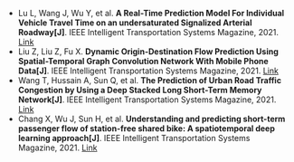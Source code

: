 * Lu L, Wang J, Wu Y, et al. <b>A Real-Time Prediction Model For Individual Vehicle Travel Time on an undersaturated Signalized Arterial Roadway[J]</b>. IEEE Intelligent Transportation Systems Magazine, 2021. [Link](https://ieeexplore.ieee.org/abstract/document/9420095/)
* Liu Z, Liu Z, Fu X. <b>Dynamic Origin-Destination Flow Prediction Using Spatial-Temporal Graph Convolution Network With Mobile Phone Data[J]</b>. IEEE Intelligent Transportation Systems Magazine, 2021. [Link](https://ieeexplore.ieee.org/abstract/document/9462708/)
* Wang T, Hussain A, Sun Q, et al. <b>The Prediction of Urban Road Traffic Congestion by Using a Deep Stacked Long Short-Term Memory Network[J]</b>. IEEE Intelligent Transportation Systems Magazine, 2021. [Link](https://ieeexplore.ieee.org/abstract/document/9354428/)
* Chang X, Wu J, Sun H, et al. <b>Understanding and predicting short-term passenger flow of station-free shared bike: A spatiotemporal deep learning approach[J]</b>. IEEE Intelligent Transportation Systems Magazine, 2021. [Link](https://ieeexplore.ieee.org/abstract/document/9349957/)